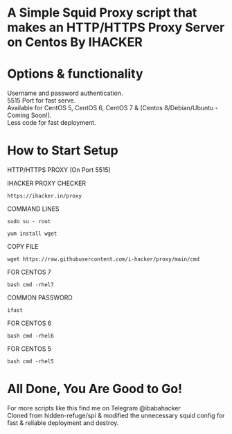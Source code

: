 # A Simple Squid Proxy script that makes an HTTP/HTTPS Proxy Server on Centos By IHACKER

# Options & functionality

Username and password authentication.<br />
5515 Port for fast serve.<br />
Available for CentOS 5, CentOS 6, CentOS 7 & (Centos 8/Debian/Ubuntu - Coming Soon!).<br />
Less code for fast deployment.<br />


# How to Start Setup

HTTP/HTTPS PROXY (On Port 5515)

IHACKER PROXY CHECKER
```
https://ihacker.in/proxy
```
COMMAND LINES
```
sudo su - root
```

```
yum install wget
```
COPY FILE
```
wget https://raw.githubusercontent.com/i-hacker/proxy/main/cmd
```
FOR CENTOS 7
```
bash cmd -rhel7
```
COMMON PASSWORD
```
ifast
```
FOR CENTOS 6
```
bash cmd -rhel6
```
FOR CENTOS 5
```
bash cmd -rhel5
```
# All Done, You Are Good to Go!


For more scripts like this find me on Telegram @ibabahacker<br />
Cloned from hidden-refuge/spi & modified the unnecessary squid config for fast & reliable deployment and destroy.<br />
